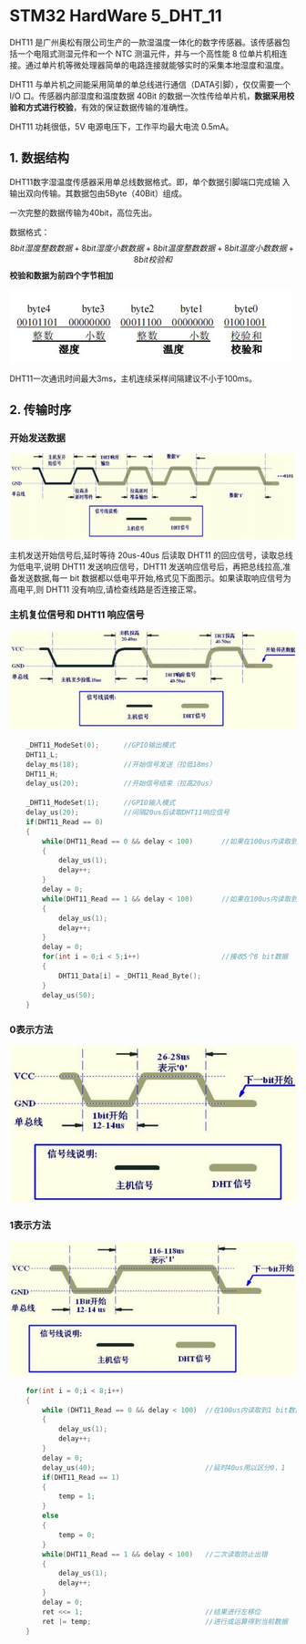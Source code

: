 # STM32 HardWare 5_DHT_11

DHT11 是广州奥松有限公司生产的一款湿温度一体化的数字传感器。该传感器包括一个电阻式测湿元件和一个 NTC 测温元件，并与一个高性能 8 位单片机相连接。通过单片机等微处理器简单的电路连接就能够实时的采集本地湿度和温度。

DHT11 与单片机之间能采用简单的单总线进行通信（DATA引脚），仅仅需要一个I/O 口。传感器内部湿度和温度数据 40Bit 的数据一次性传给单片机，**数据采用校验和方式进行校验**，有效的保证数据传输的准确性。

DHT11 功耗很低，5V 电源电压下，工作平均最大电流 0.5mA。

## 1. 数据结构

DHT11数字湿温度传感器采用单总线数据格式。即，单个数据引脚端口完成输
入输出双向传输。其数据包由5Byte（40Bit）组成。

一次完整的数据传输为40bit，高位先出。

数据格式：
$$
8bit湿度整数数据+8bit湿度小数数据
+8bit温度整数数据+8bit温度小数数据
+8bit校验和
$$
**校验和数据为前四个字节相加**

![NULL](picture_1.jpg)

DHT11一次通讯时间最大3ms，主机连续采样间隔建议不小于100ms。

## 2. 传输时序

### 开始发送数据

![NULL](picture_2.jpg)

主机发送开始信号后,延时等待 20us-40us 后读取 DHT11 的回应信号，读取总线为低电平,说明 DHT11 发送响应信号，DHT11 发送响应信号后，再把总线拉高,准备发送数据,每一 bit 数据都以低电平开始,格式见下面图示。如果读取响应信号为高电平,则 DHT11 没有响应,请检查线路是否连接正常。

### 主机复位信号和 DHT11 响应信号

![NULL](picture_3.jpg)

```c
    _DHT11_ModeSet(0);      //GPIO输出模式
    DHT11_L;                
    delay_ms(18);           //开始信号发送（拉低18ms）
    DHT11_H;
    delay_us(20);           //开始信号结束（拉高20us）

    _DHT11_ModeSet(1);      //GPIO输入模式
    delay_us(20);           //间隔20us后读取DHT11响应信号
    if(DHT11_Read == 0)
    {
        while(DHT11_Read == 0 && delay < 100)       //如果在100us内读取到响应信号，继续
        {
            delay_us(1);
            delay++;
        }
        delay = 0;
        while(DHT11_Read == 1 && delay < 100)       //如果在100us内读取到字节接收初始信号，继续
        {
            delay_us(1);
            delay++;            
        }
        delay = 0;
        for(int i = 0;i < 5;i++)                    //接收5个8 bit数据
        {
            DHT11_Data[i] = _DHT11_Read_Byte();
        }
        delay_us(50);
    }
```

### 0表示方法

![NULL](picture_4.jpg)

### 1表示方法

![NULL](picture_5.jpg)

```c
    for(int i = 0;i < 8;i++)
    {
        while (DHT11_Read == 0 && delay < 100)  //在100us内读取到1 bit数据开始发送的低电平信号，继续
        {
            delay_us(1);
            delay++;
        }
        delay = 0;
        delay_us(40);                           //延时40us用以区分0，1
        if(DHT11_Read == 1)
        {
            temp = 1;
        }
        else
        {
            temp = 0;
        }
        while(DHT11_Read == 1 && delay < 100)   //二次读取防止出错
        {
            delay_us(1);
            delay++;
        }
        delay = 0;
        ret <<= 1;                              //结果进行左移位
        ret |= temp;                            //进行或运算得到当前数据
    }
```